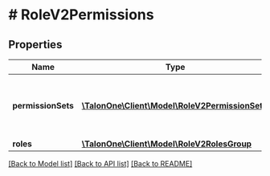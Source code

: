 # # RoleV2Permissions

## Properties

Name | Type | Description | Notes
------------ | ------------- | ------------- | -------------
**permissionSets** | [**\TalonOne\Client\Model\RoleV2PermissionSet[]**](RoleV2PermissionSet.md) | List of grouped logical operations referenced by roles. | [optional] 
**roles** | [**\TalonOne\Client\Model\RoleV2RolesGroup**](RoleV2RolesGroup.md) |  | [optional] 

[[Back to Model list]](../../README.md#documentation-for-models) [[Back to API list]](../../README.md#documentation-for-api-endpoints) [[Back to README]](../../README.md)


